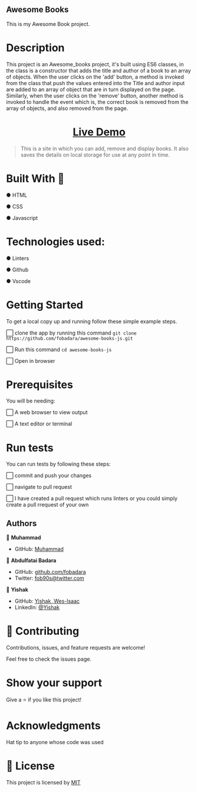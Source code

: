 ## Awesome Books

This is my Awesome Book project.

# Description

This project is an Awesome_books project, it's built using ES6 classes, in the class is a constructor that adds the title and author of a book to an array of objects. When the user clicks on the 'add' button, a method is invoked from the class that push the values entered into the Title and author input are added to an array of object that are in turn displayed on the page. Similarly, when the user clicks on the 'remove' button, another method is invoked to handle the event which is, the correct book is removed from the array of objects, and also removed from the page.


# <div align="center"><a href="https://fobadara.github.io/awesome-books-js/" text="bold">Live Demo</a></div>





> This is a site in which you can add, remove and display books. It also saves the details on local storage for use at any point in time.

# Built With :hammer:

● HTML

● CSS

● Javascript

# Technologies used:

● Linters

● Github

● Vscode

# Getting Started

To get a local copy up and running follow these simple example steps.

⬜ clone the app by running this command `git clone https://github.com/fobadara/awesome-books-js.git`

⬜ Run this command `cd awesome-books-js`

⬜ Open in browser

# Prerequisites

You will be needing:

⬜ A web browser to view output

⬜ A text editor or terminal

# Run tests

You can run tests by following these steps:

⬜ commit and push your changes

⬜ navigate to pull request

⬜ I have created a pull request which runs linters or you could simply create a pull rrequest of your own


## Authors

👤 **Muhammad**
- GitHub: [Muhammad](https://github.com/mahtsham)

👤 **Abdulfatai Badara**

- GitHub: [github.com/fobadara](github.com/fobadara)
- Twitter: fob90s@twitter.com

👤 **Yishak**

- GitHub: [Yishak ,Wes-Isaac](https://github.com/Wes-Isaac)
- LinkedIn: [@Yishak](https://www.linkedin.com/in/yishak-wesego-b404851a7/)



# 🤝 Contributing

Contributions, issues, and feature requests are welcome!

Feel free to check the issues page.

# Show your support

Give a ⭐️ if you like this project!

# Acknowledgments

Hat tip to anyone whose code was used

# 📝 License

This project is licensed by [MIT](LICENSE)
